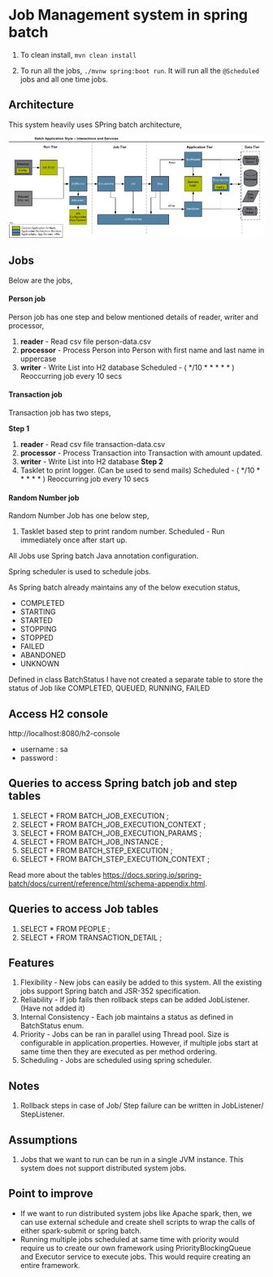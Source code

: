 # Job Management system in spring batch

1. To clean install,
`mvn clean install`

2. To run all the jobs, `./mvnw spring:boot run`. It will run all the `@Scheduled` jobs and all one time jobs.

## Architecture

This system heavily uses SPring batch architecture,

![Alt text](/src/main/resources/image/spring-batch-reference-model.png?raw=true "Spring batch architecture")

## Jobs
Below are the jobs,

#### Person job
Person job has one step and below mentioned details of reader, writer and processor,
1. **reader** - Read csv file person-data.csv
2. **processor** - Process Person into Person with first name and last name in uppercase
3. **writer** - Write List into H2 database
Scheduled - ( */10 * * * * * ) Reoccurring job every 10 secs

#### Transaction job
Transaction job has two steps,

**Step 1**
1. **reader** - Read csv file transaction-data.csv
2. **processor** - Process Transaction into Transaction with amount updated.
3. **writer** - Write List into H2 database
**Step 2**
1. Tasklet to print logger. (Can be used to send mails)
Scheduled - ( */10 * * * * * ) Reoccurring job every 10 secs

#### Random Number job
Random Number Job has one below step,
1. Tasklet based step to print random number.
Scheduled - Run immediately once after start up. 


All Jobs use Spring batch Java annotation configuration.

Spring scheduler is used to schedule jobs.

As Spring batch already maintains any of the below execution status,
- COMPLETED
- STARTING
- STARTED
- STOPPING
- STOPPED
- FAILED
- ABANDONED
- UNKNOWN

Defined in class BatchStatus
I have not created a separate table to store the status of Job like COMPLETED, QUEUED, RUNNING, FAILED

## Access H2 console
http://localhost:8080/h2-console
- username : sa
- password : 

## Queries to access Spring batch job and step tables
1. SELECT * FROM BATCH_JOB_EXECUTION ;
2. SELECT * FROM BATCH_JOB_EXECUTION_CONTEXT ;
3. SELECT * FROM BATCH_JOB_EXECUTION_PARAMS ;
4. SELECT * FROM BATCH_JOB_INSTANCE ;
5. SELECT * FROM BATCH_STEP_EXECUTION ;
6. SELECT * FROM BATCH_STEP_EXECUTION_CONTEXT ;

Read more about the tables https://docs.spring.io/spring-batch/docs/current/reference/html/schema-appendix.html.

## Queries to access Job tables
1. SELECT * FROM PEOPLE ;
2. SELECT * FROM TRANSACTION_DETAIL ;

## Features

1. Flexibility - New jobs can easily be added to this system. All the existing jobs support Spring batch and JSR-352 specification.
2. Reliability - If job fails then rollback steps can be added JobListener. (Have not added it)
3. Internal Consistency - Each job maintains a status as defined in BatchStatus enum.
4. Priority - Jobs can be ran in parallel using Thread pool. Size is configurable in application.properties. However, if multiple jobs start at same time then they are executed as per method ordering.
5. Scheduling - Jobs are scheduled using spring scheduler.

## Notes
1. Rollback steps in case of Job/ Step failure can be written in JobListener/ StepListener.

## Assumptions
1. Jobs that we want to run can be run in a single JVM instance. This system does not support distributed system jobs.

## Point to improve 
- If we want to run distributed system jobs like Apache spark, then, we can use external schedule and create shell scripts to wrap the calls of either spark-submit or spring batch.
- Running multiple jobs scheduled at same time with priority would require us to create our own framework using PriorityBlockingQueue and Executor service to execute jobs. This would require creating an entire framework.